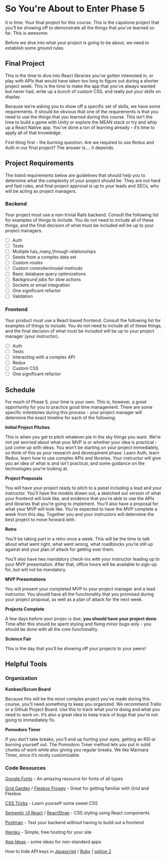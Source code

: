 # So You're About to Enter Phase 5

It is time. Your final project for this course. This is the capstone project that you’ll
be showing off to demonstrate all the things that you’ve learned so far. This is awesome.  

Before we dive into what your project is going to be about, we need to establish some ground rules.

## Final Project

This is the time to dive into React libraries you’ve gotten interested in, or play with APIs that
would have taken too long to figure out during a shorter project week. This is the time to make the
app that you’ve always wanted but never had, write up a bunch of custom CSS, and really put your
skills on display.

Because we’re asking you to show off a specific set of skills, we have some requirements. It should
be obvious that one of the requirements is that you need to use the things that you learned during this
course. This isn’t the time to build a game with Unity or explore the MEAN stack or try and whip up a
React Native app. You’ve done a ton of learning already - it’s time to apply all of that knowledge.

First thing first - the burning question: Are we required to use Redux and Auth in our final project?
The answer is…. it depends.

## Project Requirements

The listed requirements below are guidelines that should help you to determine what the complexity of
your project should be. They are not hard and fast rules, and final project approval is up to your
leads and SECs, who will be acting as project managers.

### Backend

Your project must use a non-trivial Rails backend. Consult the following list for examples of things
to include. You do not need to include all of these things, and the final decision of what must be
included will be up to your project managers.

- [ ] Auth
- [ ] Tests
- [ ] Multiple has_many_through relationships
- [ ] Seeds from a complex data set
- [ ] Custom routes
- [ ] Custom controller/model methods
- [ ] Basic database query optimizations
- [ ] Background jobs for slow actions
- [ ] Sockets or email integration
- [ ] One significant refactor
- [ ] Validation

### Frontend

Your product must use a React based frontend. Consult the following list for examples of things to
include. You do not need to include all of these things, and the final decision of what must be
included will be up to your project manager (your instructor).

- [ ] Auth
- [ ] Tests
- [ ] Interacting with a complex API
- [ ] Redux
- [ ] Custom CSS
- [ ] One significant refactor

## Schedule

For much of Phase 5, your time is your own. This is, however, a great opportunity for you
to practice good time management. There are some specific milestones during this process - 
your project manager will determine the exact timeline for each of the following:

**Initial Project Pitches**

This is when you get to pitch whatever pie in the sky things you want. We’re not yet worried
about what your MVP is or whether your idea is practical - just come up with ideas. You won’t
be starting on your project immediately, so think of this as your research and development
phase. Learn Auth, learn Redux, learn how to use complex APIs and libraries. Your instructor
will give you an idea of what is and isn’t practical, and some guidance on the technologies
you’re looking at.

**Project Proposals**

You will have your project ready to pitch to a panel including a lead and your instructor.
You’ll have the models drawn out, a sketched out version of what your frontend will look like,
and evidence that you’re able to use the APIs and libraries that you’re going to implement.
You’ll also have a proposal for what your MVP will look like. You’re expected to have the MVP
complete a week from this day. Together you and your instructors will determine the best
project to move forward with.

**Retro**

You’ll be taking part in a retro once a week.  This will be the time to talk about what went
right, what went wrong, what roadblocks you’re still up against and your plan of attack for
getting over them.

You’ll also have two mandatory check-ins with your instructor leading up to your MVP
presentation.  After that, office hours will be available to sign-up for, but will not be
mandatory.

**MVP Presentations**

You will present your completed MVP to your project manager and a lead instructor. You should
have all the functionality that you promised during your project proposal, as well as a plan
of attack for the next week.
 

**Projects Complete**

A few days before your projec is due, **you should have your project done**. Time after this
should be spent styling and fixing minor bugs only - you should be done with all the core
functionality.

**Science Fair**

This is the day that you’ll be showing off your projects to your peers!

## Helpful Tools

### Organization

**Kanban/Scrum Board**

Because this will be the most complex project you’ve made during this course, you’ll need something
to keep you organized.  We recommend Trello or a Github Project Board.  Use this to track what you’re
doing and what you need to work on.  It’s also a great idea to keep track of bugs that you’re not
going to immediately fix.

**Pomodoro Timer**

If you don’t take breaks, you’ll end up hurting your eyes, getting an RSI or burning yourself out.
The Pomodoro Timer method lets you put in solid chunks of work while also giving you regular breaks.
We like Marinara Timer, since it’s nicely customizable. 

### Code Resources

[Google Fonts](https://fonts.google.com/) - An amazing resource for fonts of all types

[Grid Garden](https://cssgridgarden.com/) / [Flexbox Froggy](https://flexboxfroggy.com/) - Great for getting familiar with Grid and Flexbox

[CSS Tricks](https://css-tricks.com/) - Learn yourself some sweet CSS

[Semantic UI React](https://react.semantic-ui.com/) / [ReactStrap](https://reactstrap.github.io/) - CSS styling using React components

[Postman](https://www.getpostman.com/) - Test your backend without having to build out a frontend

[Heroku](https://www.heroku.com/) - Simple, free hosting for your site

[App Ideas](https://medium.com/better-programming/https-medium-com-sylwiavargas-37-app-ideas-for-bootcamp-students-code-newbies-5000f4b6dba9?) - some ideas for non-standard apps

How to hide API keys in [Javascript](https://geodoo.work/hide-secure-api-keys-created-app-create-react-app/) / [Ruby](https://blog.arkency.com/2017/07/how-to-safely-store-api-keys-in-rails-apps/) | [option 2](https://github.com/laserlemon/figaro)
